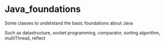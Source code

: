 # Java_foundations
Some classes to undetstand the basic foundations about Java

Such as datastructure, socket programming, comparator, sorting algorithm, multiThread, reflect
